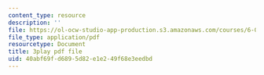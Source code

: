 ```yaml
---
content_type: resource
description: ''
file: https://ol-ocw-studio-app-production.s3.amazonaws.com/courses/6-02-introduction-to-eecs-ii-digital-communication-systems-fall-2012/40abf69fd6895d82e1e249f68e3eedbd_xa38Q2_pnlQ.pdf
file_type: application/pdf
resourcetype: Document
title: 3play pdf file
uid: 40abf69f-d689-5d82-e1e2-49f68e3eedbd
---
```

